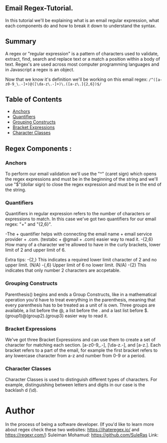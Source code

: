 ## Email Regex-Tutorial.

In this tutorial we'll be explaining what is an email regular expression, what each components do and how to break it down to understand the syntax.

## Summary

A regex or "regular expression" is a pattern of characters used to validate, extract, find, search and replace text or a match a position within a body of text.
Regex's are used across most computer programming languages and in Javascript a regex is an object.

Now that we know it's definition we'll be working on this email regex: `/^([a-z0-9_\.-]+)@([\da-z\.-]+)\.([a-z\.]{2,6})$/`

## Table of Contents

- [Anchors](#anchors)
- [Quantifiers](#quantifiers)
- [Grouping Constructs](#grouping-constructs)
- [Bracket Expressions](#bracket-expressions)
- [Character Classes](#character-classes)

## Regex Components :

### Anchors

To perform our email validation we'll use the "^" (caret sign) which opens the regex expressions and must be in the beginning of the string and we'll use "$"(dollar sign) to close the regex expression and must be in the end of the string.

### Quantifiers

Quantifiers in regular expression refers to the number of characters or expressions to match.
In this case we've got two quantifiers for our email regex: "+" and "{2,6}".

-The + quantifier helps with connecting the email name + email service provider + .com. (testabc + @gmail + .com) easier way to read it.
-{2,6} How many of a character we're allowed to have in the curly brackets, lower limit of 2 and upper limit of 6.

Extra tips:
-{2,} This indicates a required lower limit character of 2 and no upper limit. (N/A)
-{,6} Upper limit of 6 no lower limit. (N/A)
-{2} This indicates that only number 2 characters are accpetable.

### Grouping Constructs

Parenthesis() begins and ends a Group Constructs, like in a mathematical operation you'd have to treat everything in the parenthesis, meaning that every parenthesis
has to be treated as a unit of is own.
Three groups are available, a list before the @, a list before the . and a last list before $.
(group1)@(group2).(group3) easier way to read it.

### Bracket Expressions

We've got three Bracket Expressions and can use them to create a set of character for matching each section.
[a-z0-9_.-], [\da-z.-], and [a-z.].
Each bracket refers to a part of the email, for example the first bracket refers to any lowercase character from a-z and number from 0-9 or a period.

### Character Classes

Character Classes is used to distinguish different types of characters. For example, distinguishing between letters and digits in our case is the backlash d (\d).

# Author

In the process of being a software developer. (If you'd like to learn more about regex check these two websites: https://ihateregex.io/ and https://regexr.com/)
Suleiman Mohamud: https://github.com/SuleRas
Link:
